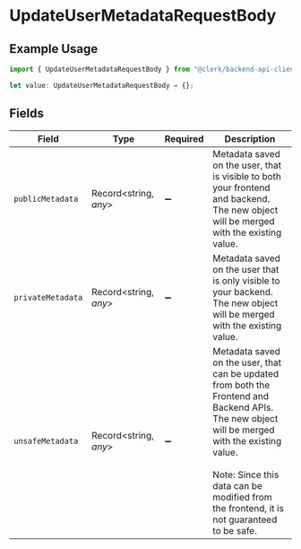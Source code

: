 # UpdateUserMetadataRequestBody

## Example Usage

```typescript
import { UpdateUserMetadataRequestBody } from "@clerk/backend-api-client/models/operations";

let value: UpdateUserMetadataRequestBody = {};
```

## Fields

| Field                                                                                                                                                                                                                                      | Type                                                                                                                                                                                                                                       | Required                                                                                                                                                                                                                                   | Description                                                                                                                                                                                                                                |
| ------------------------------------------------------------------------------------------------------------------------------------------------------------------------------------------------------------------------------------------ | ------------------------------------------------------------------------------------------------------------------------------------------------------------------------------------------------------------------------------------------ | ------------------------------------------------------------------------------------------------------------------------------------------------------------------------------------------------------------------------------------------ | ------------------------------------------------------------------------------------------------------------------------------------------------------------------------------------------------------------------------------------------ |
| `publicMetadata`                                                                                                                                                                                                                           | Record<string, *any*>                                                                                                                                                                                                                      | :heavy_minus_sign:                                                                                                                                                                                                                         | Metadata saved on the user, that is visible to both your frontend and backend.<br/>The new object will be merged with the existing value.                                                                                                  |
| `privateMetadata`                                                                                                                                                                                                                          | Record<string, *any*>                                                                                                                                                                                                                      | :heavy_minus_sign:                                                                                                                                                                                                                         | Metadata saved on the user that is only visible to your backend.<br/>The new object will be merged with the existing value.                                                                                                                |
| `unsafeMetadata`                                                                                                                                                                                                                           | Record<string, *any*>                                                                                                                                                                                                                      | :heavy_minus_sign:                                                                                                                                                                                                                         | Metadata saved on the user, that can be updated from both the Frontend and Backend APIs.<br/>The new object will be merged with the existing value.<br/><br/>Note: Since this data can be modified from the frontend, it is not guaranteed to be safe. |